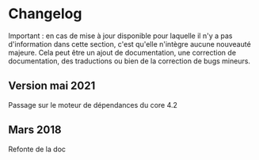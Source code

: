# Changelog

Important : en cas de mise à jour disponible pour laquelle il n'y a pas d'information dans cette section, c'est qu'elle n'intègre aucune nouveauté majeure. Cela peut être un ajout de documentation, une correction de documentation, des traductions ou bien de la correction de bugs mineurs.

## Version mai 2021

Passage sur le moteur de dépendances du core 4.2

## Mars 2018

Refonte de la doc
